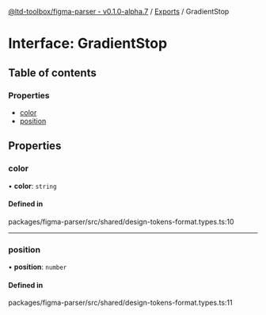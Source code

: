 [@ltd-toolbox/figma-parser - v0.1.0-alpha.7](../README.md) / [Exports](../modules.md) / GradientStop

# Interface: GradientStop

## Table of contents

### Properties

- [color](GradientStop.md#color)
- [position](GradientStop.md#position)

## Properties

### color

• **color**: `string`

#### Defined in

packages/figma-parser/src/shared/design-tokens-format.types.ts:10

___

### position

• **position**: `number`

#### Defined in

packages/figma-parser/src/shared/design-tokens-format.types.ts:11
